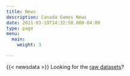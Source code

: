 ```yaml
---
title: News
description: Canada Games News
date: 2021-03-19T14:32:58.000-04:00
type: page
menu:
  main:
    weight: 3

---
```

{{< newsdata >}}
Looking for the [raw datasets](https://www.github.com/jyounker/niagara2022stories/tree/master/data/)?